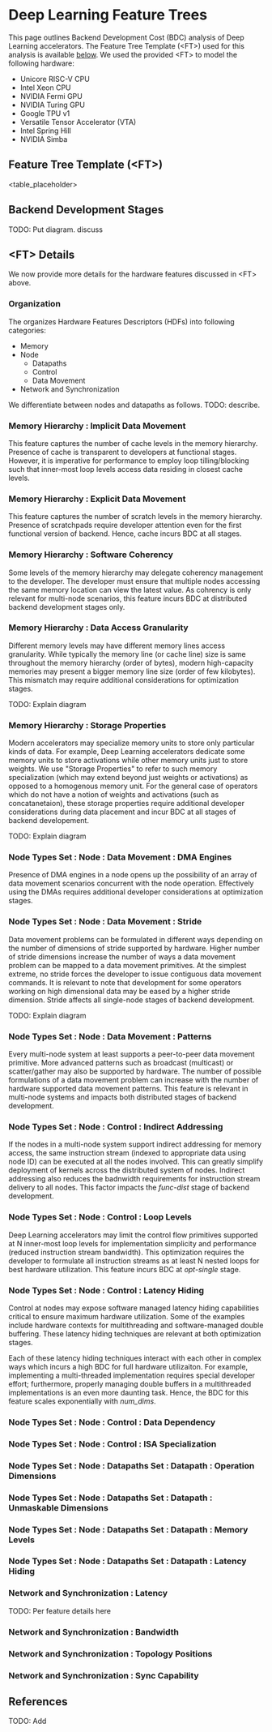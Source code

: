 # Deep Learning Feature Trees

This page outlines Backend Development Cost (BDC) analysis of Deep Learning accelerators. The Feature Tree Template (\<FT>) used for this analysis is available [below](#feature-tree-template). We used the provided \<FT> to model the following hardware:
* Unicore RISC-V CPU
* Intel Xeon CPU
* NVIDIA Fermi GPU
* NVIDIA Turing GPU
* Google TPU v1
* Versatile Tensor Accelerator (VTA)
* Intel Spring Hill
* NVIDIA Simba

## Feature Tree Template (\<FT>)

<table_placeholder>

## Backend Development Stages
TODO: Put diagram. discuss

## \<FT> Details
We now provide more details for the hardware features discussed in \<FT> above.

### Organization
The <FT> organizes Hardware Features Descriptors (HDFs) into following categories:
* Memory
* Node
    * Datapaths
    * Control
    * Data Movement
* Network and Synchronization

We differentiate between nodes and datapaths as follows. TODO: describe.

### Memory Hierarchy : Implicit Data Movement
This feature captures the number of cache levels in the memory hierarchy. Presence of cache is transparent to developers at functional stages. However, it is imperative for performance to employ loop tilling/blocking such that inner-most loop levels access data residing in closest cache levels.

### Memory Hierarchy : Explicit Data Movement
This feature captures the number of scratch levels in the memory hierarchy. Presence of scratchpads require developer attention even for the first functional version of backend. Hence, cache incurs BDC at all stages. 

### Memory Hierarchy : Software Coherency
Some levels of the memory hierarchy may delegate coherency management to the developer. The developer must ensure that multiple nodes accessing the same memory location can view the latest value. As cohrency is only relevant for multi-node scenarios, this feature incurs BDC at distributed backend development stages only.

### Memory Hierarchy : Data Access Granularity
Different memory levels may have different memory lines access granularity. While typically the memory line (or cache line) size is same throughout the memory hierarchy (order of bytes), modern high-capacity memories may present a bigger memory line size (order of few kilobytes). This mismatch may require additional considerations for optimization stages.

TODO: Explain diagram

### Memory Hierarchy : Storage Properties
Modern accelerators may specialize memory units to store only particular kinds of data. For example, Deep Learning accelerators dedicate some memory units to store activations while other memory units just to store weights. We use "Storage Properties" to refer to such memory specialization (which may extend beyond just weights or activations) as opposed to a homogenous memory unit. For the general case of operators which do not have a notion of weights and activations (such as concatanetaion), these storage properties require additional developer considerations during data placement and incur BDC at all stages of backend developement.

TODO: Explain diagram

### Node Types Set : Node : Data Movement : DMA Engines
Presence of DMA engines in a node opens up the possibility of an array of data movement scenarios concurrent with the node operation. Effectively using the DMAs requires additional developer considerations at optimization stages.

### Node Types Set : Node : Data Movement : Stride
Data movement problems can be formulated in different ways depending on the number of dimensions of stride supported by hardware. Higher number of stride dimensions increase the number of ways a data movement problem can be mapped to a data movement primitives. At the simplest extreme, no stride forces the developer to issue contiguous data movement commands. It is relevant to note that development for some operators working on high dimensional data may be eased by a higher stride dimension. Stride affects all single-node stages of backend development.

TODO: Explain diagram

### Node Types Set : Node : Data Movement : Patterns
Every multi-node system at least supports a peer-to-peer data movement primitive. More advanced patterns such as broadcast (multicast) or scatter/gather may also be supported by hardware. The number of possible formulations of a data movement problem can increase with the number of hardware supported data movement patterns. This feature is relevant in multi-node systems and impacts both distributed stages of backend development.

### Node Types Set : Node : Control : Indirect Addressing
If the nodes in a multi-node system support indirect addressing for memory access, the same instruction stream (indexed to appropriate data using node ID) can be executed at all the nodes involved. This can greatly simplify deployment of kernels across the distributed system of nodes. Indirect addressing also reduces the badnwidth requirements for instruction stream delivery to all nodes. This factor impacts the *func-dist* stage of backend development.

### Node Types Set : Node : Control : Loop Levels
Deep Learning accelerators may limit the control flow primitives supported at N inner-most loop levels for implementation simplicity and performance (reduced instruction stream bandwidth). This optimization requires the developer to formulate all instruction streams as at least N nested loops for best hardware utilization. This feature incurs BDC at *opt-single* stage.

### Node Types Set : Node : Control : Latency Hiding
Control at nodes may expose software managed latency hiding capabilities critical to ensure maximum hardware utilization. Some of the examples include hardware contexts for multithreading and software-managed double buffering. These latency hiding techniques are relevant at both optimization stages. 

Each of these latency hiding techniques interact with each other in complex ways which incurs a high BDC for full hardware utilizaiton. For example, implementing a multi-threaded implementation requires special developer effort; furthermore, properly managing double buffers in a multithreaded implementations is an even more daunting task. Hence, the BDC for this feature scales exponentially with *num_dims*.

### Node Types Set : Node : Control : Data Dependency


### Node Types Set : Node : Control : ISA Specialization


### Node Types Set : Node : Datapaths Set : Datapath : Operation Dimensions


### Node Types Set : Node : Datapaths Set : Datapath : Unmaskable Dimensions

### Node Types Set : Node : Datapaths Set : Datapath : Memory Levels


### Node Types Set : Node : Datapaths Set : Datapath : Latency Hiding

### Network and Synchronization : Latency
TODO: Per feature details here


### Network and Synchronization : Bandwidth


### Network and Synchronization : Topology Positions


### Network and Synchronization : Sync Capability


## References
TODO: Add
